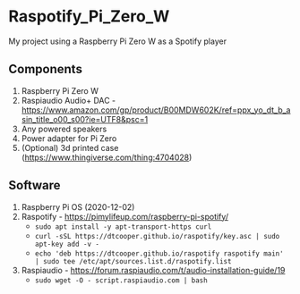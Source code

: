 # Raspotify_Pi_Zero_W
My project using a Raspberry Pi Zero W as a Spotify player

## Components
1. Raspberry Pi Zero W
2. Raspiaudio Audio+ DAC - https://www.amazon.com/gp/product/B00MDW602K/ref=ppx_yo_dt_b_asin_title_o00_s00?ie=UTF8&psc=1
3. Any powered speakers
4. Power adapter for Pi Zero
5. (Optional) 3d printed case (https://www.thingiverse.com/thing:4704028)

## Software
1. Raspberry Pi OS (2020-12-02)
2. Raspotify - https://pimylifeup.com/raspberry-pi-spotify/
   - `sudo apt install -y apt-transport-https curl`
   - `curl -sSL https://dtcooper.github.io/raspotify/key.asc | sudo apt-key add -v -`
   - `echo 'deb https://dtcooper.github.io/raspotify raspotify main' | sudo tee /etc/apt/sources.list.d/raspotify.list`
3. Raspiaudio - https://forum.raspiaudio.com/t/audio-installation-guide/19
   - `sudo wget -O - script.raspiaudio.com | bash`
